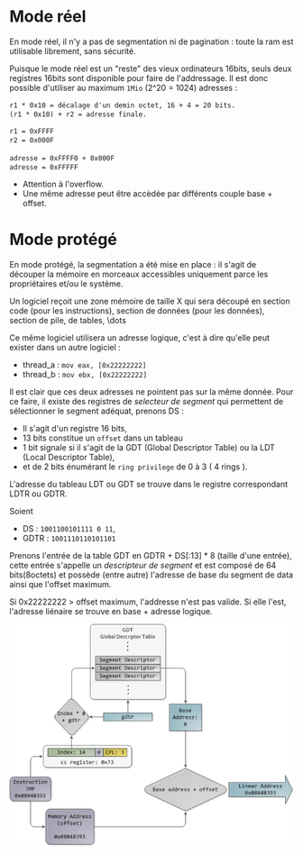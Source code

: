 # Mode réel

En mode réel, il n'y a pas de segmentation ni de pagination : toute la ram est
utilisable librement, sans sécurité.

Puisque le mode réel est un "reste" des vieux ordinateurs 16bits, seuls deux
registres 16bits sont disponible pour faire de l'addressage. Il est donc possible 
d'utiliser au maximum `1Mio` (2^20 = 1024) adresses :

```
r1 * 0x10 = décalage d'un demin octet, 16 + 4 = 20 bits.
(r1 * 0x10) + r2 = adresse finale.
```

```
r1 = 0xFFFF
r2 = 0x000F

adresse = 0xFFFF0 + 0x000F
adresse = 0xFFFFF
```

+ Attention à l'overflow. 
+ Une même adresse peut être accèdée par différents couple base + offset.

# Mode protégé

En mode protégé, la segmentation a été mise en place : il s'agit de découper la
mémoire en morceaux accessibles uniquement parce les propriétaires et/ou le
système.

Un logiciel reçoit une zone mémoire de taille X qui sera découpé en section
code (pour les instructions), section de données (pour les données), section
de pile, de tables, \dots

Ce même logiciel utilisera un adresse logique, c'est à dire qu'elle peut exister
dans un autre logiciel :

+ thread_a : `mov eax, [0x22222222]`
+ thread_b : `mov ebx, [0x22222222]`

Il est clair que ces deux adresses ne pointent pas sur la même donnée. Pour ce
faire, il existe des registres de *selecteur de segment* qui permettent de
sélectionner le segment adéquat, prenons DS :

+ Il s'agit d'un registre 16 bits,
+ 13 bits constitue un `offset` dans un tableau
+ 1 bit signale si il s'agit de la GDT (Global Descriptor Table) ou la LDT
  (Local Descriptor Table),
+ et de 2 bits énumérant le `ring privilege` de 0 à 3 ( 4 rings ).

L'adresse du tableau LDT ou GDT se trouve dans le registre correspondant LDTR ou
GDTR.

Soient 

+ DS : `1001100101111 0 11`,
+ GDTR : `1001110110101101`

Prenons l'entrée de la table GDT en GDTR + DS[:13] * 8 (taille d'une entrée), 
cette entrée s'appelle un *descripteur de segment* et est composé de 64 bits(8octets) 
et possède (entre autre) l'adresse de base du segment de data ainsi que l'offset maximum.

Si 0x22222222 > offset maximum, l'addresse n'est pas valide. Si elle l'est,
l'adresse liénaire se trouve en base + adresse logique.

![Segmentation en mode protégé](./protectedModeSegmentation.png)







